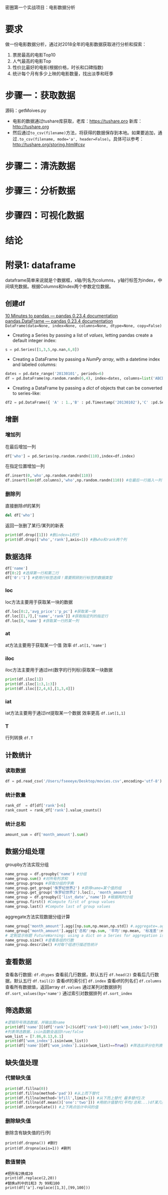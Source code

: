 密圈第一个实战项目：电影数据分析
# 要求
做一份电影数据分析，通过对2018全年的电影数据获取进行分析和探索：
1. 票房最高的电影Top10
2. 人气最高的电影Top
3. 性价比最好的电影(根据价格，时长和口碑指数)
4. 统计每个月有多少上映的电影数量，找出淡季和旺季
# 步骤一：获取数据
源码：getMoives.py
* 电影的数据通过tushare库获取，老库：https://tushare.pro 新库：http://tushare.org
* 然后通过`to_csv(filename)`方法，将获得的数据保存到本地。如果要追加，通过`.to_csv(filename, mode='a', header=False)`。具体可以参考：http://tushare.org/storing.html#csv
# 步骤二：清洗数据
# 步骤三：分析数据
# 步骤四：可视化数据
# 结论
# 附录1: dataframe
dataframe简单来说就是个数据框，x轴/列名为columns，y轴行标签为index，中间填充数据。根据Columns和Index两个参数定位数据。

## 创建df
[10 Minutes to pandas — pandas 0.23.4 documentation](https://pandas.pydata.org/pandas-docs/stable/10min.html)<br>
[pandas.DataFrame — pandas 0.23.4 documentation](https://pandas.pydata.org/pandas-docs/stable/generated/pandas.DataFrame.html#pandas.DataFrame)<br>
`DataFrame(data=None, index=None, columns=None, dtype=None, copy=False)`
* Creating a Series by passing a list of *values*, letting pandas create a default integer index:
```python
s = pd.Series([1,3,5,np.nan,6,8])
```
* Creating a DataFrame by passing a *NumPy array*, with a datetime index and labeled columns:
```python
dates = pd.date_range('20130101', periods=6)
df = pd.DataFrame(np.random.randn(6,4), index=dates, columns=list('ABCD'))
```
* Creating a DataFrame by passing a *dict* of objects that can be converted to series-like:
```python
df2 = pd.DataFrame({ 'A' : 1.,'B' : pd.Timestamp('20130102'),'C' :pd.Series(1,index=list(range(4)),dtype='float32'),'D' : np.array([3] * 4,dtype='int32'),'E' : pd.Categorical(["test","train","test","train"]),'F' : 'foo' })
```

## 增删
### 增加列
在最后增加一列
```python
df['who'] = pd.Series(np.random.randn(110),index=df.index)
```
在指定位置增加一列
```python
df.insert(0,'who',np.random.randn(110))
df.insert(len(df.columns),'who',np.random.randn(110)) #在最后一行插入一列
```
### 删除列
直接删除df的某列
```python
del df['who']
```
返回一张删了某行/某列的新表
```python
print(df.drop([1])) #删index=1的行
print(df.drop(['who','rank'],axis=1)) #删who和rank两个列
```

## 数据选择
```python
df['name']
df[0:2] #选择第一行和第二行
df['0':'1'] #使用行标签选择！需要照顾到行标签的数据类型
```
### loc
loc方法主要用于获取某一块的数据
```python
df.loc[0:2,'avg_price':'p_pc'] #获取某一块
df.loc[[1,7],['name','rank']] #获取指定列的指定行
df.loc[0,'name'] #获取某一行的某一列
```
### at
at方法主要用于获取某一个值 效率
`df.at[1,'name']`
### iloc
iloc方法主要用于通过int(数字的行列标)获取某一块数据
```python
print(df.iloc[1])
print(df.iloc[1:3,1:3])
print(df.iloc[[2,4,6],[1,3,4]])
```
### iat
iat方法主要用于通过int提取某一个数据 效率更高
`df.iat[1,1]`
### T
行列转换
`df.T`

## 计数统计
### 读取数据
```python
df = pd.read_csv('/Users/fseeeye/Desktop/movies.csv',encoding='utf-8') #or gbk
```
### 统计数量
```python
rank_df  = df[df['rank']<6]
rank_count = rank_df['rank'].value_counts()
```
### 统计总和
```python
amount_sum = df['month_amount'].sum()
```

## 数据分组处理
groupby方法实现分组
```python
name_group = df.groupby('name') #分组
name_group.sum() #对所有列求和
name_group.groups #获取分组的字典
name_group.get_group('侏罗纪世界2') #获得name=某个值的组
name_group.get_group('侏罗纪世界2').loc[:, 'month_amount']
name_group = df.groupby(['list_date','name']) #根据两列分组
name_group.first() #Compute first of group values
name_group.last() #Compute last of group values
```
aggregate方法实现数据分组计算
```python
name_group['month_amount'].agg([np.sum,np.mean,np.std]) #.aggregate=.agg 对month_amount列进行统计总和、平均数、标准差
name_group['month_amount'].agg({'总和':np.sum, '平均':np.mean, '标准差':np.std})
# 定制显示标题 FutureWarning: using a dict on a Series for aggregation is deprecated and will be removed in a future version
name_group.size() #查看各组的行数
name_group.describe() #对每个组进行描述性统计
```

## 查看数据
查看各行数据: `df.dtypes`
查看前几行数据，默认五行 `df.head(2)`
查看后几行数据，默认五行 `df.tail(2)`
查看df的索引们 `df.index`
查看df的列名们 `df.columns`
查看所有数据值，返回array `df.values`
通过某列对数据排列 `df.sort_values(by='name')`
通过索引对数据排列 `df.sort_index`

## 筛选数据
```python
#逻辑符号筛选数据，并输出其name
print(df['name'][(df['rank']<2)&(df['rank']>0)|(df['wom_index']>7)])
#列表筛选数据，isin函数会返回true/false
wom_list = [7.86,8.13,6.1]
print(df['wom_index'].isin(wom_list))
print(df['name'][df['wom_index'].isin(wom_list)==True]) #筛选出评分在列表中的name
```

## 缺失值处理
### 代替缺失值
```python
print(df.fillna(0))
print(df.fillna(method='pad')) #从上而下替代
print(df.fillna(method='bfill',limit=1)) #从下而上替代 最多替代1次
print(df.fillna(df.mean()['one':'two'])) #用统计值替代(平均/总和...)df某几列的nan
print(df.interpolate()) #上下两点估计中间的值
```
### 删除缺失值
删除含有缺失值的行/列
```
print(df.dropna()) #删行
print(df.dropna(axis=1)) #删列
```
### 数值替换
```
#把所有2换成20
print(df.replace(2,20))
#替换a列中的1和3 为 99和100
print(df['a'].replace([1,3],[99,100]))
```
